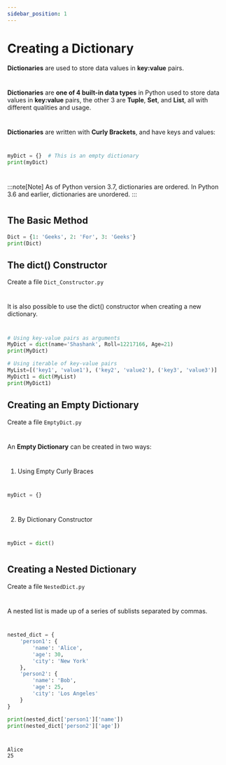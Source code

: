 ```yaml
---
sidebar_position: 1
---
```


# Creating a Dictionary

<!-- Add **Markdown or React** files to `src/pages` to create a **standalone page**: -->
**Dictionaries** are used to store data values in **key:value** pairs.

#

**Dictionaries** are **one of 4 built-in data types** in Python used to store data values in **key:value** pairs, the other 3 are **Tuple**, **Set**, and **List**, all with different qualities and usage.

#
**Dictionaries** are written with **Curly Brackets**, and have keys and values:
#

```python title="Dict.py"
myDict = {}  # This is an empty dictionary
print(myDict)
```
#
:::note[Note]
As of Python version 3.7, dictionaries are ordered. In Python 3.6 and earlier, dictionaries are unordered.
:::
#

## The Basic Method
```python title="Dict_Basics.py"
Dict = {1: 'Geeks', 2: 'For', 3: 'Geeks'}
print(Dict)
```

## The dict() Constructor

Create a file `Dict_Constructor.py`
#
It is also possible to use the dict() constructor when creating a new dictionary.
#
```python title="Dict_Constructor.py"
# Using key-value pairs as arguments
MyDict = dict(name='Shashank', Roll=12217166, Age=21)
print(MyDict)

# Using iterable of key-value pairs
MyList=[('key1', 'value1'), ('key2', 'value2'), ('key3', 'value3')]
MyDict1 = dict(MyList)
print(MyDict1)

```

## Creating an Empty Dictionary

Create a file `EmptyDict.py`
#
An **Empty Dictionary** can be created in two ways:
#
1) Using Empty Curly Braces
#
```python title="EmptyDict.py"
myDict = {}
```
#
2) By Dictionary Constructor
#
```python title="EmptyDict1.py"
myDict = dict()
```
#

## Creating a Nested Dictionary

Create a file `NestedDict.py`
#
A nested list is made up of a series of sublists separated by commas.
#
```python title="NestedDict.py"
nested_dict = {
    'person1': {
        'name': 'Alice',
        'age': 30,
        'city': 'New York'
    },
    'person2': {
        'name': 'Bob',
        'age': 25,
        'city': 'Los Angeles'
    }
}

print(nested_dict['person1']['name']) 
print(nested_dict['person2']['age'])   
```
#
```OUTPUT title="Output"
Alice
25
```
